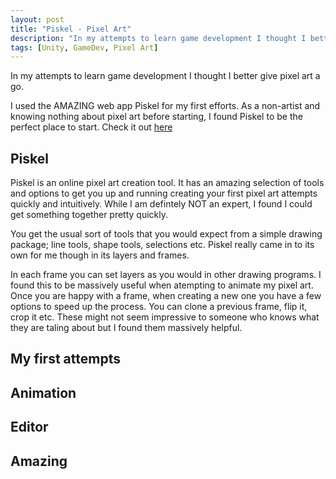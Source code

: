 ```yaml
---
layout: post
title: "Piskel - Pixel Art"
description: "In my attempts to learn game development I thought I better give pixel art a go"
tags: [Unity, GameDev, Pixel Art]
---
```


In my attempts to learn game development I thought I better give pixel art a go.

I used the AMAZING web app Piskel for my first efforts. As a non-artist and knowing nothing about pixel art before starting, I found Piskel to be the perfect place to start. Check it out [here](https://www.piskelapp.com/)

## Piskel

Piskel is an online pixel art creation tool. It has an amazing selection of tools and options to get you up and running creating your first pixel art attempts quickly and intuitively. While I am defintely NOT an expert, I found I could get something together pretty quickly.

You get the usual sort of tools that you would expect from a simple drawing package; line tools, shape tools, selections etc. Piskel really came in to its own for me though in its layers and frames.

In each frame you can set layers as you would in other drawing programs. I found this to be massively useful when atempting to animate my pixel art. Once you are happy with a frame, when creating a new one you have a few options to speed up the process. You can clone a previous frame, flip it, crop it etc. These might not seem impressive to someone who knows what they are taling about but I found them massively helpful.

## My first attempts


## Animation


## Editor


## Amazing
